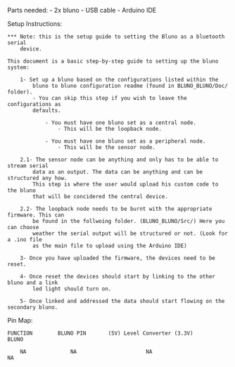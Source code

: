 	
	
Parts needed:
	- 2x bluno
	- USB cable
	- Arduino IDE
	
Setup Instructions:

	*** Note: this is the setup guide to setting the Bluno as a bluetooth serial
		device.
	
	This document is a basic step-by-step guide to setting up the bluno system:
		
		1- Set up a bluno based on the configurations listed within the 
			bluno to bluno configuration readme (found in BLUNO_BLUNO/Doc/ folder).
			- You can skip this step if you wish to leave the configurations as 
			defaults.
			
				- You must have one bluno set as a central node.
					- This will be the loopback node.
					
				- You must have one bluno set as a peripheral node.
					- This will be the sensor node.
					
		2.1- The sensor node can be anything and only has to be able to stream serial
			data as an output. The data can be anything and can be structured any how. 
			This step is where the user would upload his custom code to the bluno
			that will be concidered the central device.
			
		2.2- The loopback node needs to be burnt with the appropriate firmware. This can
			be found in the follwoing folder. (BLUNO_BLUNO/Src/) Here you can choose
			weather the serial output will be structured or not. (Look for a .ino file
			as the main file to upload using the Arduino IDE)
			
		3- Once you have uploaded the firmware, the devices need to be reset.
		
		4- Once reset the devices should start by linking to the other bluno and a link
			led light should turn on.
			
		5- Once linked and addressed the data should start flowing on the secondary bluno.
		
Pin Map:
	
	FUNCTION		BLUNO PIN 		(5V) Level Converter (3.3V)				BLUNO
		
		NA				NA						NA							NA